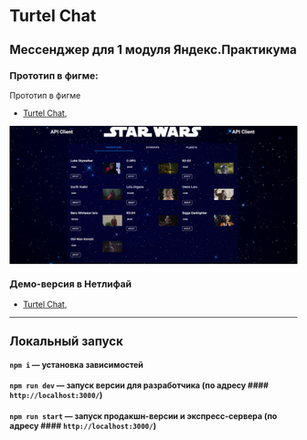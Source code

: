 # Turtel Chat
## Мессенджер для 1 модуля Яндекс.Практикума
### **Прототип в фигме:**
Прототип в фигме 
- [Turtel Chat](https://www.figma.com/proto/7mFfupXYkX3Iy9iZ4iNnm1/TURTEL-CHAT?node-id=0-1&t=rD8v5FVHA5vzu38k-1),

![preview.png](https://github.com/DieReiterin/Swapi-Client/blob/main/public/assets/swapiClient.png)

### Демо-версия в Нетлифай
- [Turtel Chat](https://www.figma.com/proto/7mFfupXYkX3Iy9iZ4iNnm1/TURTEL-CHAT?node-id=0-1&t=rD8v5FVHA5vzu38k-1),
----------

## Локальный запуск
#### `npm i` — установка зависимостей
#### `npm run dev` — запуск версии для разработчика (по адресу #### `http://localhost:3000/`)
#### `npm run start` — запуск продакшн-версии и экспресс-сервера (по адресу #### `http://localhost:3000/`)


